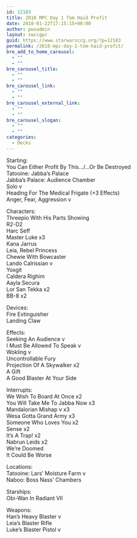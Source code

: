 ```yaml
---
id: 12183
title: 2018 MPC Day 1 Tom Haid Profit
date: 2018-01-22T17:15:15+00:00
author: pwsadmin
layout: swccgpc
guid: https://www.starwarsccg.org/?p=12183
permalink: /2018-mpc-day-1-tom-haid-profit/
bre_add_to_home_carousel:
  - ""
  - ""
bre_carousel_title:
  - ""
  - ""
bre_carousel_link:
  - ""
  - ""
bre_carousel_external_link:
  - ""
  - ""
bre_carousel_slogan:
  - ""
  - ""
categories:
  - Decks
---
```

Starting:  
You Can Either Profit By This…/…Or Be Destroyed  
Tatooine: Jabba’s Palace  
Jabba’s Palace: Audience Chamber  
Solo v  
Heading For The Medical Frigate (+3 Effects)  
Anger, Fear, Aggression v

Characters:  
Threepio With His Parts Showing  
R2-D2  
Harc Seff  
Master Luke x3  
Kana Jarrus  
Leia, Rebel Princess  
Chewie With Bowcaster  
Lando Calrissian v  
Yoxgit  
Caldera Righim  
Aayla Secura  
Lor San Tekka x2  
BB-8 x2

Devices:  
Fire Extinguisher  
Landing Claw

Effects:  
Seeking An Audience v  
I Must Be Allowed To Speak v  
Wokling v  
Uncontrollable Fury  
Projection Of A Skywalker x2  
A Gift  
A Good Blaster At Your Side

Interrupts:  
We Wish To Board At Once x2  
You Will Take Me To Jabba Now x3  
Mandalorian Mishap v x3  
Wesa Gotta Grand Army x3  
Someone Who Loves You x2  
Sense x2  
It’s A Trap! x2  
Nabrun Leids x2  
We’re Doomed  
It Could Be Worse

Locations:  
Tatooine: Lars’ Moisture Farm v  
Naboo: Boss Nass’ Chambers

Starships:  
Obi-Wan In Radiant VII

Weapons:  
Han’s Heavy Blaster v  
Leia’s Blaster Rifle  
Luke’s Blaster Pistol v